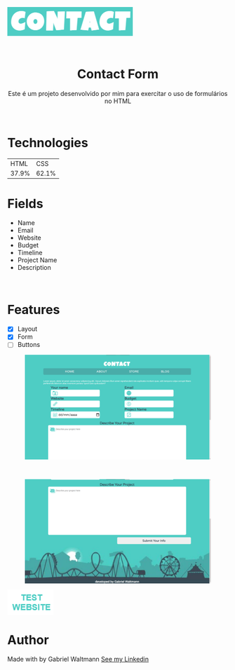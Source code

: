 <img align="center" src="images/logo.png"></img>

<br>

<h1 align="center" >Contact Form </h1>

<p align="center">Este é um projeto desenvolvido por mim para exercitar o uso de formulários no HTML</p>

<br>

# Technologies

<table align="center">
  <tr>
    <td>HTML</td>
    <td>CSS</td>

  </tr>
  <tr>
    <td>37.9%</td>
    <td>62.1%</td>

  </tr>
</table>


# Fields <!-- Campos -->
+ Name
+ Email
+ Website
+ Budget
+ Timeline
+ Project Name
+ Description

<br>

# Features
- [X] Layout
- [X] Form 
- [ ] Buttons 

<figure><img align="center" src="images/readme/1.png"></img></figure>
<br>
<figure><img align="center" src="images/readme/2.png"></img></figure>

  <a align="center" href="https://gabrielwaltmann.github.io/contact/" target="_blank">
    <img align="center" src="images/readme/button.png"></img>
  </a>

# Author

<p> Made with by Gabriel Waltmann <a href="https://www.linkedin.com/in/gabriel-waltmann-236114232/">See my Linkedin</a>